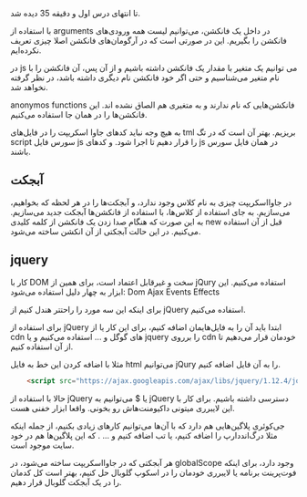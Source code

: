 تا انتهای درس اول و دقیقه 35 دیده شد.

با استفاده از arguments در داخل یک فانکشن‌، می‌توانیم لیست همه ورودی‌های فانکشن را بگیریم. این در صورتی است که در آرگومان‌های فانکشن اصلا چیزی تعریف نکرده‌ایم.



در  js  می توانیم یک متغیر با مقدار یک فانکشن داشته باشیم و از آن پس، آن فانکشن را با نام متغیر می‌شناسیم و حتی اگر خود فانکشن نام دیگری داشته باشد، در نظر گرفته نخواهد شد.


anonymos functions
فانکشن‌هایی که نام ندارند و به متغیری هم الصاق نشده اند. این فانکشن‌ها را در همان جا استفاده می‌کنیم.  


به هیچ وجه نباید کدهای جاوا اسکریپت را در فایل‌های tml  بریزیم. بهتر آن است که در تگ script  سورس فایل js را قرار دهیم تا اجرا شود.
و کد‌های  js در همان فایل سورس باشند.


آبجکت‌
---
در جاوا‌اسکریپت چیزی به نام کلاس وجود ندارد، و آبجکت‌ها را در هر لحظه که بخواهیم، می‌سازیم.
به جای استفاده از کلاس‌ها، با استفاده از فانکشن‌ها آبجکت جدید می‌سازیم. به این صورت که هنگام صدا زدن یک فانکشن از کلمه کلیدی new قبل از آن استفاده می‌کنیم. در این حالت آبجکتی از آن انکشن ساخته می‌شود.


jquery
---
کار با  DOM  سخت و غیرقابل اعتماد است، برای همین از jQury  استفاده می‌کنیم. این ابزار به چهار دلیل استفاده می‌شود:
Dom
Ajax
Events
Effects

برای اینکه این سه مورد را راحتتر هندل کنیم از jQuery استفاده می‌کنیم.

برای استفاده از jQuery ابتدا باید آن را به فایل‌هایمان اضافه کنیم، برای این‌ کار یا از cdn ‌های گوگل و ... استفاده می‌کنیم و یا jquery را برروی cdn خودمان قرار می‌دهیم تا از آن استفاده کنیم.

مثلا با اضافه کردن این خط به فایل html  می‌توانیم jQury  را به آن فایل اضافه کنیم.
```html
	<script src="https://ajax.googleapis.com/ajax/libs/jquery/1.12.4/jquery.min.js"></script>
 ```

حالا با استفاده از jQuery  یا $  می‌توانیم به jQuery دسترسی داشته باشیم.
  برای کار با این لایبرری میتونی داکیومنت‌هاش رو بخونی. واقعا ابزار خفنی هست.


جی‌کوئری پلاگین‌هایی هم دارد که با آن‌ها می‌توانیم کارهای زیادی بکنیم، از جمله اینکه مثلا درگ‌اند‌دارپ را اضافه کنیم، یا تب اضافه کنیم و ... . که این پلاگین‌ها هم در خود سایت موجود است.



هر آبجکتی که در جاوااسکریپت ساخته می‌شود، در globalScope  وجود دارد، برای اینکه فوت‌پرینت برنامه یا لایبرری خودمان را در اسکوپ گلوبال حل کنیم، بهتر است کل کدمان را در یک آبجکت گلوبال قرار دهیم. 